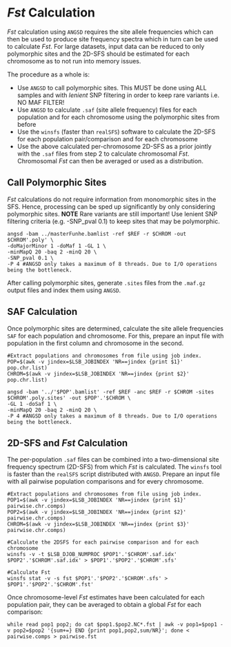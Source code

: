 # *Fst* Calculation
*Fst* calculation using `ANGSD` requires the site allele frequencies which can then be used to produce site frequency spectra which in turn can be used to calculate *Fst*. For large datasets, input data can be reduced to only polymorphic sites and the 2D-SFS should be estimated for each chromosome as to not run into memory issues.

The procedure as a whole is:
* Use `ANGSD` to call polymorphic sites. This MUST be done using ALL samples and with *lenient* SNP filtering in order to keep rare variants i.e. NO MAF FILTER!
* Use `ANGSD` to calculate `.saf` (site allele frequency) files for each population and for each chromosome using the polymorphic sites from before
* Use the `winsfs` (faster than `realSFS`) software to calculate the 2D-SFS for each population pair/comparison and for each chromosome
* Use the above calculated per-chromosome 2D-SFS as a prior jointly with the `.saf` files from step 2 to calculate chromosomal *Fst*. Chromosomal *Fst* can then be averaged or used as a distribution.

## Call Polymorphic Sites
*Fst* calculations do not require information from monomorphic sites in the SFS. Hence, processing can be sped up significantly by only considering polymorphic sites. **NOTE** Rare variants are still important! Use lenient SNP filtering criteria (e.g. -SNP_pval 0.1) to keep sites that may be polymorphic.
```
angsd -bam ../masterFunhe.bamlist -ref $REF -r $CHROM -out $CHROM'.poly' \
-doMajorMinor 1 -doMaf 1 -GL 1 \
-minMapQ 20 -baq 2 -minQ 20 \
-SNP_pval 0.1 \
-P 4 #ANGSD only takes a maximum of 8 threads. Due to I/O operations being the bottleneck.
```
After calling polymorphic sites, generate `.sites` files from the `.maf.gz` output files and index them using `ANGSD`.

## SAF Calculation
Once polymorphic sites are determined, calculate the site allele frequencies `SAF` for each population and chromosome. For this, prepare an input file with population in the first column and chromosome in the second.
```
#Extract populations and chromosomes from file using job index.
POP=$(awk -v jindex=$LSB_JOBINDEX 'NR==jindex {print $1}' pop.chr.list)
CHROM=$(awk -v jindex=$LSB_JOBINDEX 'NR==jindex {print $2}' pop.chr.list)

angsd -bam '../'$POP'.bamlist' -ref $REF -anc $REF -r $CHROM -sites $CHROM'.poly.sites' -out $POP'.'$CHROM \
-GL 1 -doSaf 1 \
-minMapQ 20 -baq 2 -minQ 20 \
-P 4 #ANGSD only takes a maximum of 8 threads. Due to I/O operations being the bottleneck.
```
## 2D-SFS and *Fst* Calculation
The per-population `.saf` files can be combined into a two-dimensional site frequency spectrum (2D-SFS) from which *Fst* is calculated. The `winsfs` tool is faster than the `realSFS` script distributed with `ANGSD`. Prepare an input file with all pairwise population comparisons and for every chromosome.
```
#Extract populations and chromosomes from file using job index.
POP1=$(awk -v jindex=$LSB_JOBINDEX 'NR==jindex {print $1}' pairwise.chr.comps)
POP2=$(awk -v jindex=$LSB_JOBINDEX 'NR==jindex {print $2}' pairwise.chr.comps)
CHROM=$(awk -v jindex=$LSB_JOBINDEX 'NR==jindex {print $3}' pairwise.chr.comps)

#Calculate the 2DSFS for each pairwise comparison and for each chromosome
winsfs -v -t $LSB_DJOB_NUMPROC $POP1'.'$CHROM'.saf.idx' $POP2'.'$CHROM'.saf.idx' > $POP1'.'$POP2'.'$CHROM'.sfs'

#Calculate Fst
winsfs stat -v -s fst $POP1'.'$POP2'.'$CHROM'.sfs' > $POP1'.'$POP2'.'$CHROM'.fst'
```
Once chromosome-level *Fst* estimates have been calculated for each population pair, they can be averaged to obtain a global *Fst* for each comparison:
```
while read pop1 pop2; do cat $pop1.$pop2.NC*.fst | awk -v pop1=$pop1 -v pop2=$pop2 '{sum+=} END {print pop1,pop2,sum/NR}'; done < pairwise.comps > pairwise.fst
```
